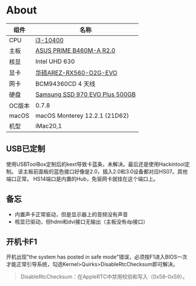 # About

| 组件 | 名称 |
| --- | --- |
| CPU | [i3-10400](https://ark.intel.com/content/www/cn/zh/ark/products/199271/intel-core-i5-10400-processor-12m-cache-up-to-4-30-ghz.html) |
| 主板 | [ASUS PRIME B460M-A R2.0](https://www.asus.com.cn/Motherboards-Components/Motherboards/PRIME/PRIME-B460M-A-R2-0/) |
| 核显 | Intel UHD 630 |
| 显卡 | [华硕AREZ-RX560-O2G-EVO](https://www.asus.com/motherboards-components/graphics-cards/arez/arez-rx560-o2g-evo/) |
| 网卡 | BCM94360CD 4 天线 |
| 硬盘 | [Samsung SSD 970 EVO Plus 500GB](https://www.samsungeshop.com.cn/product/MZ-V7S/MZ-V7S250BW) |
| OC版本 | 0.7.8 |
| macOS | macOS Monterey 12.2.1 (21D62) |
| 机型 | iMac20,1 |

## USB已定制

使用USBToolBox定制后的kext导致卡蓝条，未解决。最后还是使用Hackintool定制。
该主板前面板的蓝色接口好像是2.0，插入2.0和3.0设备都对应HS07。其他端口正常。
HS14端口是内置的Hub，免驱网卡就挂在这个端口上。

## 备忘

- 内置声卡正常驱动，但是显示器上的音频没有声音
- 核显已驱动，但hdmi和dvi接口无输出（主板没有dp接口）

## 开机卡F1

开机出现"the system has posted in safe mode"错误，必须按F1进入BIOS一次才能正常引导系统，勾选Kernel>Quirks>DisableRtcChecksum即可解决。

> DisableRtcChecksum：在AppleRTC中禁用校验和写入（0x58-0x59）。